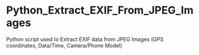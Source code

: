 # Python_Extract_EXIF_From_JPEG_Images
Python script used to Extract EXIF data from JPEG Images (GPS coordinates, Data/Time, Camera/Phone Model)
